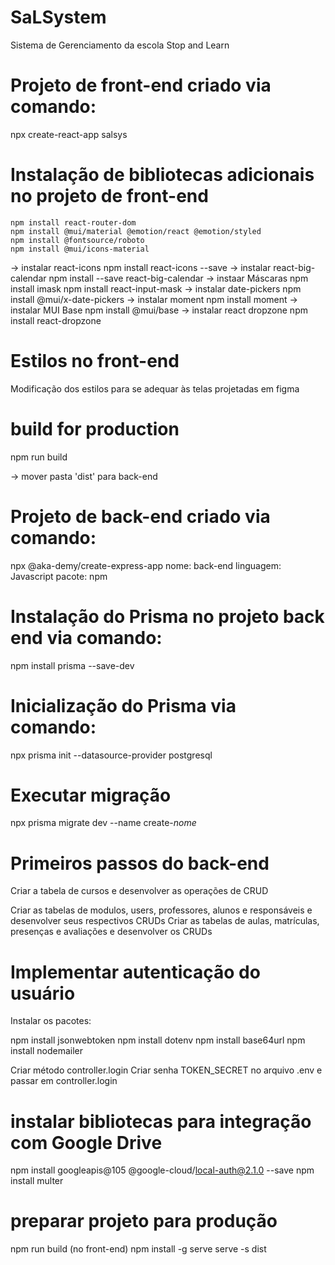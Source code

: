 # SaLSystem
Sistema de Gerenciamento da escola Stop and Learn

# Projeto de front-end criado via comando:
npx create-react-app salsys

# Instalação de bibliotecas adicionais no projeto de front-end

    npm install react-router-dom
    npm install @mui/material @emotion/react @emotion/styled
    npm install @fontsource/roboto
    npm install @mui/icons-material

-> instalar react-icons
    npm install react-icons --save
-> instalar react-big-calendar
    npm install --save react-big-calendar
-> instaar Máscaras
    npm install imask
    npm install react-input-mask
-> instalar date-pickers
    npm install @mui/x-date-pickers
-> instalar moment
    npm install moment
-> instalar MUI Base
    npm install @mui/base
-> instalar react dropzone
    npm install react-dropzone

# Estilos no front-end
Modificação dos estilos para se adequar às telas projetadas em figma

# build for production
npm run build

 -> mover pasta 'dist' para back-end

# Projeto de back-end criado via comando:
npx @aka-demy/create-express-app
nome: back-end
linguagem: Javascript
pacote: npm

# Instalação do Prisma no projeto back end via comando:
npm install prisma --save-dev

# Inicialização do Prisma via comando:
npx prisma init --datasource-provider postgresql

# Executar migração
npx prisma migrate dev --name create-*nome*

# Primeiros passos do back-end
Criar a tabela de cursos e desenvolver as operações de CRUD

Criar as tabelas de modulos, users, professores, alunos e responsáveis e desenvolver seus respectivos CRUDs
Criar as tabelas de aulas, matrículas, presenças e avaliações e desenvolver os CRUDs

# Implementar autenticação do usuário
Instalar os pacotes:

npm install jsonwebtoken
npm install dotenv
npm install base64url
npm install nodemailer

Criar método controller.login
Criar senha TOKEN_SECRET no arquivo .env e passar em controller.login

# instalar bibliotecas para integração com Google Drive
npm install googleapis@105 @google-cloud/local-auth@2.1.0 --save
npm install multer

# preparar projeto para produção
npm run build (no front-end)
npm install -g serve
serve -s dist